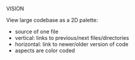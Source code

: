 VISION

View large codebase as a 2D palette:
- source of one file
- vertical: links to previous/next files/directories
- horizontal: link to newer/older version of code
- aspects are color coded
